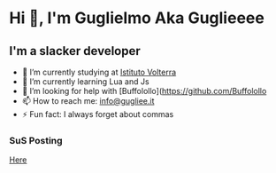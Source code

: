 # Hi 👋, I'm Guglielmo Aka Guglieeee

## I'm a slacker developer


- 🔭 I’m currently studying at [Istituto Volterra](https://www.istitutovolterra.edu.it/)
- 🌱 I’m currently learning Lua and Js
- 🤔 I’m looking for help with [Buffolollo](https://github.com/Buffolollo
- 📫 How to reach me: info@gugliee.it
- ⚡ Fun fact: I always forget about commas 

### SuS Posting

[Here](https://dsc.gg/uccellini)
